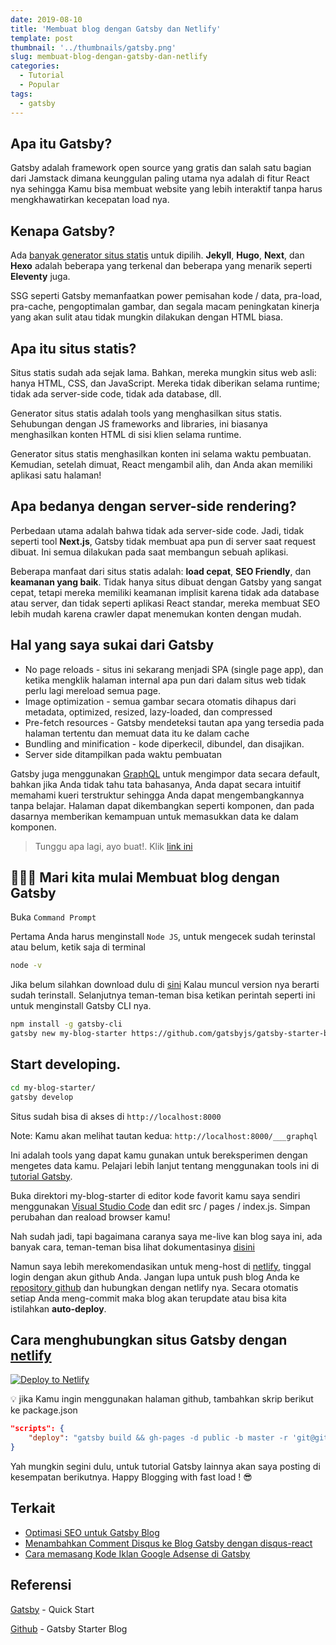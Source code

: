 ```yaml
---
date: 2019-08-10
title: 'Membuat blog dengan Gatsby dan Netlify'
template: post
thumbnail: '../thumbnails/gatsby.png'
slug: membuat-blog-dengan-gatsby-dan-netlify
categories:
  - Tutorial
  - Popular
tags:
  - gatsby
---
```


## Apa itu Gatsby?

Gatsby adalah framework open source yang gratis dan salah satu bagian dari Jamstack dimana keunggulan paling utama nya adalah di fitur React nya sehingga Kamu bisa membuat website yang lebih interaktif tanpa harus mengkhawatirkan kecepatan load nya.

## Kenapa Gatsby?

Ada [banyak generator situs statis](https://www.staticgen.com/) untuk dipilih. **Jekyll**, **Hugo**, **Next**, dan **Hexo** adalah beberapa yang terkenal dan beberapa yang menarik seperti **Eleventy** juga.

SSG seperti Gatsby memanfaatkan power pemisahan kode / data, pra-load, pra-cache, pengoptimalan gambar, dan segala macam peningkatan kinerja yang akan sulit atau tidak mungkin dilakukan dengan HTML biasa.

## Apa itu situs statis?

Situs statis sudah ada sejak lama. Bahkan, mereka mungkin situs web asli: hanya HTML, CSS, dan JavaScript. Mereka tidak diberikan selama runtime; tidak ada server-side code, tidak ada database, dll.

Generator situs statis adalah tools yang menghasilkan situs statis. Sehubungan dengan JS frameworks and libraries, ini biasanya menghasilkan konten HTML di sisi klien selama runtime. 

Generator situs statis menghasilkan konten ini selama waktu pembuatan. Kemudian, setelah dimuat, React mengambil alih, dan Anda akan memiliki aplikasi satu halaman!

## Apa bedanya dengan server-side rendering? 

Perbedaan utama adalah bahwa tidak ada server-side code. Jadi, tidak seperti tool **Next.js**, Gatsby tidak membuat apa pun di server saat request dibuat. Ini semua dilakukan pada saat membangun sebuah aplikasi.

Beberapa manfaat dari situs statis adalah: **load cepat**, **SEO Friendly**, dan **keamanan yang baik**. Tidak hanya situs dibuat dengan Gatsby yang sangat cepat, tetapi mereka memiliki keamanan implisit karena tidak ada database atau server, dan tidak seperti aplikasi React standar, mereka membuat SEO lebih mudah karena crawler dapat menemukan konten dengan mudah.

## Hal yang saya sukai dari Gatsby

- No page reloads  - situs ini sekarang menjadi SPA (single page app), dan ketika mengklik halaman internal apa pun dari dalam situs web tidak perlu lagi mereload semua page.
- Image optimization - semua gambar secara otomatis dihapus dari metadata, optimized, resized, lazy-loaded, dan compressed
- Pre-fetch resources - Gatsby mendeteksi tautan apa yang tersedia pada halaman tertentu dan memuat data itu ke dalam cache
- Bundling and minification - kode diperkecil, dibundel, dan disajikan.
- Server side ditampilkan pada waktu pembuatan

Gatsby juga menggunakan [GraphQL](https://graphql.org/) untuk mengimpor data secara default, bahkan jika Anda tidak tahu tata bahasanya, Anda dapat secara intuitif memahami kueri terstruktur sehingga Anda dapat mengembangkannya tanpa belajar. Halaman dapat dikembangkan seperti komponen, dan pada dasarnya memberikan kemampuan untuk memasukkan data ke dalam komponen.

> Tunggu apa lagi, ayo buat!. Klik [link ini](https://www.gatsbyjs.org/starters/?v=2)


## 👨🏻‍💻 Mari kita mulai Membuat blog dengan Gatsby 

Buka `Command Prompt`

Pertama Anda harus menginstall `Node JS`, untuk mengecek sudah terinstal atau belum, ketik saja di terminal

```sh
node -v
```

Jika belum silahkan download dulu di [sini](https://nodejs.org/en/download/)
Kalau muncul version nya berarti sudah terinstall. Selanjutnya teman-teman bisa ketikan perintah seperti ini untuk menginstall Gatsby CLI nya.


```sh
npm install -g gatsby-cli
gatsby new my-blog-starter https://github.com/gatsbyjs/gatsby-starter-blog
```

##  Start developing.

```sh
cd my-blog-starter/
gatsby develop
```


Situs sudah bisa di akses di `http://localhost:8000`

Note: Kamu akan melihat tautan kedua: `http://localhost:8000/___graphql` 

Ini adalah tools yang dapat kamu gunakan untuk bereksperimen dengan mengetes data kamu. Pelajari lebih lanjut tentang menggunakan tools ini di [tutorial Gatsby](https://www.gatsbyjs.org/tutorial/part-five/#introducing-graphiql).


Buka direktori my-blog-starter di editor kode favorit kamu saya sendiri menggunakan [Visual Studio Code](https://code.visualstudio.com/) dan edit src / pages / index.js. Simpan perubahan dan reaload browser kamu! 

Nah sudah jadi, tapi bagaimana caranya saya me-live kan blog saya ini, ada banyak cara, teman-teman bisa lihat dokumentasinya [disini](https://www.gatsbyjs.org/docs/deploying-and-hosting/)

Namun saya lebih merekomendasikan untuk meng-host di [netlify](https://netlify.com), tinggal login dengan akun github Anda. Jangan lupa untuk push blog Anda ke [repository github](https://www.aradechoco.com/mengenal-command-git-dasar/) dan hubungkan dengan netlify nya. Secara otomatis setiap Anda meng-commit maka blog akan terupdate atau bisa kita istilahkan **auto-deploy**.

## Cara menghubungkan situs Gatsby dengan [netlify](https://netlify.com)

[![Deploy to Netlify](https://www.netlify.com/img/deploy/button.svg)](https://app.netlify.com/start/deploy?repository=https://github.com/gatsbyjs/gatsby-starter-blog)

:bulb: jika Kamu ingin menggunakan halaman github, tambahkan skrip berikut ke package.json

```json
"scripts": {
    "deploy": "gatsby build && gh-pages -d public -b master -r 'git@github.com:${your github id}/${github page name}.github.io.git'"
}
```

Yah mungkin segini dulu, untuk tutorial Gatsby lainnya akan saya posting di kesempatan berikutnya. Happy Blogging with fast load ! 😎

## Terkait

- [Optimasi SEO untuk Gatsby Blog](https://www.aradechoco.com/optimasi-seo-untuk-gatsby-blog-part-1/)
- [Menambahkan Comment Disqus ke Blog Gatsby dengan disqus-react](https://www.aradechoco.com/menambahkan-comment-disqus-ke-blog-gatsby-dengan-disqus-react/)
- [Cara memasang Kode Iklan Google Adsense di Gatsby](https://www.aradechoco.com/memasang-google-adsense-gatsby/)

## Referensi 

[Gatsby](https://www.gatsbyjs.org/docs/quick-start) - Quick Start

[Github](https://github.com/gatsbyjs/gatsby-starter-blog) - Gatsby Starter Blog
